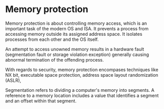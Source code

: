 # Memory protection

Memory protection is about controlling memory access, which is an important task of the modern OS and ISA. It prevents a process from accessing memory outside its assigned address space. It isolates processes from each other and the OS itself.

An attempt to access unowned memory results in a hardware fault (segmentation fault or storage violation exception) generally causing abnormal termination of the offending process.

With regards to security, memory protection encompases techniques like NX bit, executable space protection, address space layout randomization (ASLR),



Segmentation refers to dividing a computer's memory into segments. A reference to a memory location includes a value that identifies a segment and an offset within that segment.
